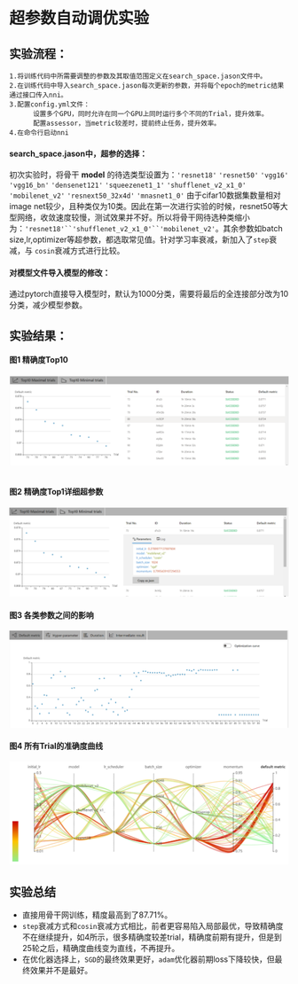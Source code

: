 # 超参数自动调优实验

## 实验流程：
```
1.将训练代码中所需要调整的参数及其取值范围定义在search_space.jason文件中。
2.在训练代码中导入search_space.jason每次更新的参数，并将每个epoch的metric结果通过接口传入nni。
3.配置config.yml文件：
      设置多个GPU，同时允许在同一个GPU上同时运行多个不同的Trial，提升效率。
      配置assessor，当metric较差时，提前终止任务，提升效率。
4.在命令行启动nni
```

#### search_space.jason中，超参的选择：
初次实验时，将骨干 **model** 的待选类型设置为：`'resnet18'` `'resnet50'` `'vgg16'` `'vgg16_bn'` `'densenet121'` `'squeezenet1_1'` `'shufflenet_v2_x1_0'` `'mobilenet_v2'` `'resnext50_32x4d'` `'mnasnet1_0'`
由于cifar10数据集数量相对image net较少，且种类仅为10类。因此在第一次进行实验的时候，resnet50等大型网络，收敛速度较慢，测试效果并不好。所以将骨干网待选种类缩小为：`'resnet18'``'shufflenet_v2_x1_0'``'mobilenet_v2'`。其余参数如batch size,lr,optimizer等超参数，都选取常见值。针对学习率衰减，新加入了`step`衰减，与  `cosin`衰减方式进行比较。
#### 对模型文件导入模型的修改：
通过pytorch直接导入模型时，默认为1000分类，需要将最后的全连接部分改为10分类，减少模型参数。

## 实验结果：
#### 图1 精确度Top10
![图片路径 ./pic/image001.png](./pic/image001.png "图片路径 ./pic/image001.png")
```

```
#### 图2 精确度Top1详细超参数
![图片路径 ./pic/image003.png](./pic/image003.png "图片路径 ./pic/image003.png")
#### 图3 各类参数之间的影响
![图片路径 ./pic/image005.png](./pic/image005.png "图片路径 ./pic/image005.png")
#### 图4 所有Trial的准确度曲线
![图片路径 ./pic/image007.png](./pic/image007.png "图片路径 ./pic/image007.png")

## 实验总结
* 直接用骨干网训练，精度最高到了87.71%。
* `step`衰减方式和`cosin`衰减方式相比，前者更容易陷入局部最优，导致精确度不在继续提升，如4所示，很多精确度较差trial，精确度前期有提升，但是到25轮之后，精确度曲线变为直线，不再提升。
* 在优化器选择上，`SGD`的最终效果更好，`adam`优化器前期loss下降较快，但最终效果并不是最好。
